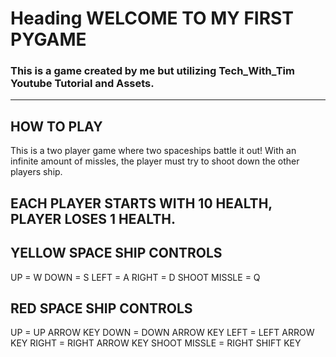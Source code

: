 # Heading WELCOME TO MY FIRST PYGAME  
### This is a game created by me but utilizing Tech_With_Tim Youtube Tutorial and Assets.
----------------------------------------------------------------------------------------
## HOW TO PLAY
This is a two player game where two spaceships battle it out! With an infinite amount of 
missles, the player must try to shoot down the other players ship.

## EACH PLAYER STARTS WITH 10 HEALTH, PLAYER LOSES **1** HEALTH.

## YELLOW SPACE SHIP CONTROLS
UP = W
DOWN = S
LEFT = A
RIGHT = D
SHOOT MISSLE = Q

## RED SPACE SHIP CONTROLS
UP = UP ARROW KEY
DOWN = DOWN ARROW KEY
LEFT = LEFT ARROW KEY
RIGHT = RIGHT ARROW KEY
SHOOT MISSLE = RIGHT SHIFT KEY




